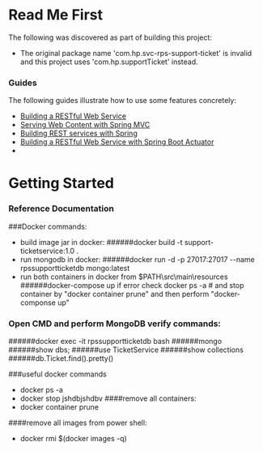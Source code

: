 # Read Me First
The following was discovered as part of building this project:

* The original package name 'com.hp.svc-rps-support-ticket' is invalid and this project uses 'com.hp.supportTicket' instead.

### Guides
The following guides illustrate how to use some features concretely:

* [Building a RESTful Web Service](https://spring.io/guides/gs/rest-service/)
* [Serving Web Content with Spring MVC](https://spring.io/guides/gs/serving-web-content/)
* [Building REST services with Spring](https://spring.io/guides/tutorials/bookmarks/)
* [Building a RESTful Web Service with Spring Boot Actuator](https://spring.io/guides/gs/actuator-service/)
* 
# Getting Started

### Reference Documentation

###Docker commands:
* build image jar in docker:
######docker build -t support-ticketservice:1.0 .
* run mongodb in docker:
######docker run -d -p 27017:27017 --name rpssupportticketdb mongo:latest
* run both containers in docker from $PATH\src\main\resources
######docker-compose up
if error check docker ps -a # and stop container by "docker container prune" and then perform "docker-componse up"

### Open CMD and perform MongoDB verify commands:
######docker exec -it rpssupportticketdb bash
######mongo
######show dbs;
######use TicketService
######show collections
######db.Ticket.find().pretty()

###useful docker commands
* docker ps -a
* docker stop jshdbjshdbv
####remove all containers:
*  docker container prune

####remove all images from power shell:
* docker rmi $(docker images -q)